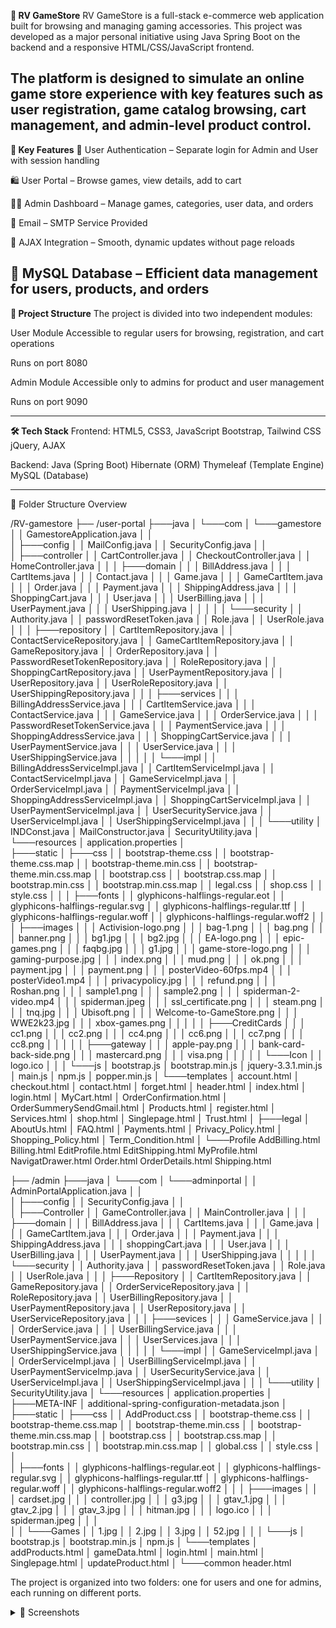 **🚀 RV GameStore**
RV GameStore is a full-stack e-commerce web application built for browsing and managing gaming accessories. This project was developed as a major personal initiative using Java Spring Boot on the backend and a responsive HTML/CSS/JavaScript frontend.

The platform is designed to simulate an online game store experience with key features such as user registration, game catalog browsing, cart management, and admin-level product control.
-----
**📌 Key Features**
🔐 User Authentication – Separate login for Admin and User with session handling

🛍️ User Portal – Browse games, view details, add to cart

🧑‍💼 Admin Dashboard – Manage games, categories, user data, and orders

📩 Email – SMTP Service Provided

🔄 AJAX Integration – Smooth, dynamic updates without page reloads

🔧 MySQL Database – Efficient data management for users, products, and orders
----
**🧱 Project Structure**
The project is divided into two independent modules:

User Module
Accessible to regular users for browsing, registration, and cart operations

Runs on port 8080

Admin Module
Accessible only to admins for product and user management

Runs on port 9090

----

**🛠️ Tech Stack**
Frontend:
HTML5, CSS3, JavaScript
Bootstrap, Tailwind CSS
jQuery, AJAX

Backend:
Java (Spring Boot)
Hibernate (ORM)
Thymeleaf (Template Engine)
MySQL (Database)

----

📂 Folder Structure Overview

/RV-gamestore
├── /user-portal
├───java
│   └───com
│       └───gamestore
│           │   GamestoreApplication.java
│           │   
│           ├───config
│           │       MailConfig.java
│           │       SecurityConfig.java
│           │       
│           ├───controller
│           │       CartController.java
│           │       CheckoutController.java
│           │       HomeController.java
│           │
│           ├───domain
│           │   │   BillAddress.java
│           │   │   CartItems.java
│           │   │   Contact.java
│           │   │   Game.java
│           │   │   GameCartItem.java
│           │   │   Order.java
│           │   │   Payment.java
│           │   │   ShippingAddress.java
│           │   │   ShoppingCart.java
│           │   │   User.java
│           │   │   UserBilling.java
│           │   │   UserPayment.java
│           │   │   UserShipping.java
│           │   │
│           │   └───security
│           │           Authority.java
│           │           passwordResetToken.java
│           │           Role.java
│           │           UserRole.java
│           │
│           ├───repository
│           │       CartItemRepository.java
│           │       ContactServiceRepository.java
│           │       GameCartItemRepository.java
│           │       GameRepository.java
│           │       OrderRepository.java
│           │       PasswordResetTokenRepository.java
│           │       RoleRepository.java
│           │       ShoppingCartRepository.java
│           │       UserPaymentRepository.java
│           │       UserRepository.java
│           │       UserRoleRepository.java
│           │       UserShippingRepository.java
│           │
│           ├───services
│           │   │   BillingAddressService.java
│           │   │   CartItemService.java
│           │   │   ContactService.java
│           │   │   GameService.java
│           │   │   OrderService.java
│           │   │   PasswordResetTokenService.java
│           │   │   PaymentService.java
│           │   │   ShoppingAddressService.java
│           │   │   ShoppingCartService.java
│           │   │   UserPaymentService.java
│           │   │   UserService.java
│           │   │   UserShippingService.java
│           │   │
│           │   └───impl
│           │           BillingAddressServiceImpl.java
│           │           CartItemServiceImpl.java
│           │           ContactServiceImpl.java
│           │           GameServiceImpl.java
│           │           OrderServiceImpl.java
│           │           PaymentServiceImpl.java
│           │           ShoppingAddressServiceImpl.java
│           │           ShoppingCartServiceImpl.java
│           │           UserPaymentServiceImpl.java
│           │           UserSecurityService.java
│           │           UserServiceImpl.java
│           │           UserShippingServiceImpl.java
│           │
│           └───utility
│                   INDConst.java
│                   MailConstructor.java
│                   SecurityUtility.java
│
└───resources
    │   application.properties
    │   
    ├───static
    │   ├───css
    │   │       bootstrap-theme.css
    │   │       bootstrap-theme.css.map
    │   │       bootstrap-theme.min.css
    │   │       bootstrap-theme.min.css.map
    │   │       bootstrap.css
    │   │       bootstrap.css.map
    │   │       bootstrap.min.css
    │   │       bootstrap.min.css.map
    │   │       legal.css
    │   │       shop.css
    │   │       style.css
    │   │
    │   ├───fonts
    │   │       glyphicons-halflings-regular.eot
    │   │       glyphicons-halflings-regular.svg
    │   │       glyphicons-halflings-regular.ttf
    │   │       glyphicons-halflings-regular.woff
    │   │       glyphicons-halflings-regular.woff2
    │   │
    │   ├───images
    │   │   │   Activision-logo.png
    │   │   │   bag-1.png
    │   │   │   bag.png
    │   │   │   banner.png
    │   │   │   bg1.jpg
    │   │   │   bg2.jpg
    │   │   │   EA-logo.png
    │   │   │   epic-games.png
    │   │   │   faqbg.jpg
    │   │   │   g1.jpg
    │   │   │   game-store-logo.png
    │   │   │   gaming-purpose.jpg
    │   │   │   index.png
    │   │   │   mud.png
    │   │   │   ok.png
    │   │   │   payment.jpg
    │   │   │   payment.png
    │   │   │   posterVideo-60fps.mp4
    │   │   │   posterVideo1.mp4
    │   │   │   privacypolicy.jpg
    │   │   │   refund.png
    │   │   │   Roshan.png
    │   │   │   sample1.png
    │   │   │   sample2.png
    │   │   │   spiderman-2-video.mp4
    │   │   │   spiderman.jpeg
    │   │   │   ssl_certificate.png
    │   │   │   steam.png
    │   │   │   tnq.jpg
    │   │   │   Ubisoft.png
    │   │   │   Welcome-to-GameStore.png
    │   │   │   WWE2k23.jpg
    │   │   │   xbox-games.png
    │   │   │
    │   │   ├───CreditCards
    │   │   │       cc1.png
    │   │   │       cc2.png
    │   │   │       cc4.png
    │   │   │       cc6.png
    │   │   │       cc7.png
    │   │   │       cc8.png
    │   │   │
    │   │   ├───gateway
    │   │   │       apple-pay.png
    │   │   │       bank-card-back-side.png
    │   │   │       mastercard.png
    │   │   │       visa.png
    │   │   │
    │   │   └───Icon
    │   │           logo.ico
    │   │
    │   └───js
    │           bootstrap.js
    │           bootstrap.min.js
    │           jquery-3.3.1.min.js
    │           main.js
    │           npm.js
    │           popper.min.js
    │
    └───templates
        │   account.html
        │   checkout.html
        │   contact.html
        │   forget.html
        │   header.html
        │   index.html
        │   login.html
        │   MyCart.html
        │   OrderConfirmation.html
        │   OrderSummerySendGmail.html
        │   Products.html
        │   register.html
        │   Services.html
        │   shop.html
        │   Singlepage.html
        │   Trust.html
        │
        ├───legal
        │       AboutUs.html
        │       FAQ.html
        │       Payments.html
        │       Privacy_Policy.html
        │       Shopping_Policy.html
        │       Term_Condition.html
        │
        └───Profile
                AddBilling.html
                Billing.html
                EditProfile.html
                EditShipping.html
                MyProfile.html
                NavigatDrawer.html
                Order.html
                OrderDetails.html
                Shipping.html


├── /admin
├───java
│   └───com
│       └───adminportal
│           │   AdminPortalApplication.java
│           │   
│           ├───config
│           │       SecurityConfig.java
│           │       
│           ├───Controller
│           │       GameController.java
│           │       MainController.java
│           │
│           ├───domain
│           │   │   BillAddress.java
│           │   │   CartItems.java
│           │   │   Game.java
│           │   │   GameCartItem.java
│           │   │   Order.java
│           │   │   Payment.java
│           │   │   ShippingAddress.java
│           │   │   shoppingCart.java
│           │   │   User.java
│           │   │   UserBilling.java
│           │   │   UserPayment.java
│           │   │   UserShipping.java
│           │   │
│           │   └───security
│           │           Authority.java
│           │           passwordResetToken.java
│           │           Role.java
│           │           UserRole.java
│           │
│           ├───Repository
│           │       CartItemRepository.java
│           │       GameRepository.java
│           │       OrderServiceRepository.java
│           │       RoleRepository.java
│           │       UserBillingRepository.java
│           │       UserPaymentRepository.java
│           │       UserRepository.java
│           │       UserServiceRepository.java
│           │
│           ├───sevices
│           │   │   GameService.java
│           │   │   OrderService.java
│           │   │   UserBillingService.java
│           │   │   UserPaymentService.java
│           │   │   UserServices.java
│           │   │   UserShippingService.java
│           │   │
│           │   └───impl
│           │           GameServiceImpl.java
│           │           OrderServiceImpl.java
│           │           UserBillingServiceImpl.java
│           │           UserPaymentServiceImp.java
│           │           UserSecurityService.java
│           │           UserServiceImpl.java
│           │           UserShippingServiceImpl.java
│           │
│           └───utility
│                   SecurityUtility.java
│
└───resources
    │   application.properties
    │
    ├───META-INF
    │       additional-spring-configuration-metadata.json
    │
    ├───static
    │   ├───css
    │   │       AddProduct.css
    │   │       bootstrap-theme.css
    │   │       bootstrap-theme.css.map
    │   │       bootstrap-theme.min.css
    │   │       bootstrap-theme.min.css.map
    │   │       bootstrap.css
    │   │       bootstrap.css.map
    │   │       bootstrap.min.css
    │   │       bootstrap.min.css.map
    │   │       global.css
    │   │       style.css
    │   │       
    │   ├───fonts
    │   │       glyphicons-halflings-regular.eot
    │   │       glyphicons-halflings-regular.svg
    │   │       glyphicons-halflings-regular.ttf
    │   │       glyphicons-halflings-regular.woff
    │   │       glyphicons-halflings-regular.woff2
    │   │
    │   ├───images
    │   │   │   cardset.jpg
    │   │   │   controller.jpg
    │   │   │   g3.jpg
    │   │   │   gtav_1.jpg
    │   │   │   gtav_2.jpg
    │   │   │   gtav_3.jpg
    │   │   │   hitman.jpg
    │   │   │   logo.ico
    │   │   │   spiderman.jpeg
    │   │   │   
    │   │   └───Games
    │   │           1.jpg
    │   │           2.jpg
    │   │           3.jpg
    │   │           52.jpg
    │   │
    │   └───js
    │           bootstrap.js
    │           bootstrap.min.js
    │           npm.js
    │
    └───templates
        │   addProducts.html
        │   gameData.html
        │   login.html
        │   main.html
        │   Singlepage.html
        │   updateProduct.html
        │
        └───common
                header.html



The project is organized into two folders: one for users and one for admins, each running on different ports. 
<details>
<summary>📸 Screenshots</summary>
Pages
![checkout](https://github.com/user-attachments/assets/4eef8c49-2603-42af-a0b1-2f92399eb493)
![Screenshot 2024-07-20 222117](https://github.com/user-attachments/assets/383a3987-da28-48ab-bfa0-b1d1e68209db)
![Screenshot 2024-07-20 222050](https://github.com/user-attachments/assets/40462ca3-2df9-471d-a324-cf8fdcae7218)
![Screenshot 2024-07-20 222039](https://github.com/user-attachments/assets/63782700-9809-49bb-be30-03d168c270cd)
: ![Screenshot 2024-07-20 222028](https://github.com/user-attachments/assets/34540fb0-b4a3-4818-815a-553bf0541dff)
![Screenshot 2024-07-20 222016](https://github.com/user-attachments/assets/dceda8d9-58e5-4267-8f52-f710e38531b0)
![Screenshot 2024-07-20 222006](https://github.com/user-attachments/assets/1e00d7ed-455f-45c2-b671-cc4b18fdeb5b)
![Screenshot 2024-07-20 221909](https://github.com/user-attachments/assets/92a9ac4d-3348-4e37-97b0-b600e792ef61)
![Screenshot 2024-07-20 215758](https://github.com/user-attachments/assets/75c1fff5-9ba3-4419-ae4d-67f7b8141712)
![Screenshot 2024-07-20 215720](https://github.com/user-attachments/assets/962edff4-b799-4b35-be79-abed39578191)
![Screenshot 2024-07-20 215647](https://github.com/user-attachments/assets/a8f50f85-7df8-46ac-a08d-32826b3c68cb)
![Screenshot 2024-07-20 215634](https://github.com/user-attachments/assets/ba13d9d3-4aef-48cf-9743-785cb3880dba)
![Screenshot 2024-07-20 215624](https://github.com/user-attachments/assets/91f97c38-2b1f-4a59-bd0b-72ff5acfeba8)
![Screenshot 2024-07-20 215338](https://github.com/user-attachments/assets/ce415c67-f9f2-433c-ae22-43f36dad6da9)


Admin pages:
![Screenshot 2024-07-20 222541](https://github.com/user-attachments/assets/29ac7702-dde2-4a53-958a-34ed0152907a)
![Screenshot 2024-07-20 222531](https://github.com/user-attachments/assets/6385385f-4ac2-46d3-9597-fcf2a384574f)
![Screenshot 2024-07-20 222513](https://github.com/user-attachments/assets/86eab57f-b925-4722-a3f6-ff49dcb6949e)
![Screenshot 2024-07-20 222503](https://github.com/user-attachments/assets/4f29993f-61e1-4c76-94e7-07e05396a9bc)
![Screenshot 2024-07-20 222441](https://github.com/user-attachments/assets/4a1f383c-f24d-4afc-ba69-f1a9e6562e88)

</details>
